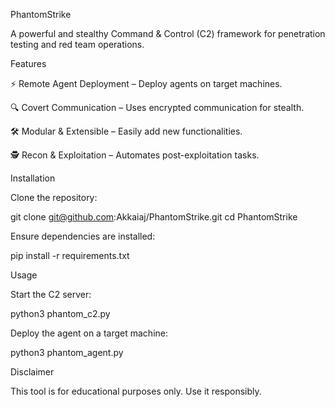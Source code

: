 PhantomStrike

A powerful and stealthy Command & Control (C2) framework for penetration testing and red team operations.

Features

⚡ Remote Agent Deployment – Deploy agents on target machines.

🔍 Covert Communication – Uses encrypted communication for stealth.

🛠️ Modular & Extensible – Easily add new functionalities.

🕵️ Recon & Exploitation – Automates post-exploitation tasks.


Installation

Clone the repository:

git clone git@github.com:Akkaiaj/PhantomStrike.git
cd PhantomStrike

Ensure dependencies are installed:

pip install -r requirements.txt

Usage

Start the C2 server:

python3 phantom_c2.py

Deploy the agent on a target machine:

python3 phantom_agent.py

Disclaimer

This tool is for educational purposes only. Use it responsibly.

